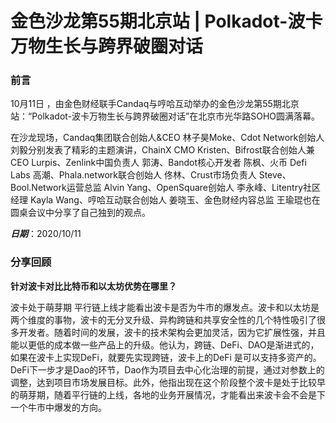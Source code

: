 # 金色沙龙第55期北京站 | Polkadot-波卡万物生长与跨界破圈对话

### 前言

10月11日 ，由金色财经联手Candaq与哼哈互动举办的金色沙龙第55期北京站：“Polkadot-波卡万物生长与跨界破圈对话”在北京市光华路SOHO圆满落幕。

在沙龙现场，Candaq集团联合创始人&CEO 林子昊Moke、Cdot Network创始人 刘毅分别发表了精彩的主题演讲，ChainX CMO Kristen、Bifrost联合创始人兼CEO Lurpis、Zenlink中国负责人 郭涛、Bandot核心开发者 陈枫、火币 Defi Labs 高潮、Phala.network联合创始人 佟林、Crust市场负责人 Steve、Bool.Network运营总监 Alvin Yang、OpenSquare创始人 李永峰、Litentry社区经理 Kayla Wang、哼哈互动联合创始人 姜晓玉、金色财经内容总监 王瑜琨也在圆桌会议中分享了自己独到的观点。

***日期***：2020/10/11

### 分享回顾

**针对波卡对比比特币和以太坊优势在哪里？**

波卡处于萌芽期 平行链上线才能看出波卡是否为牛市的爆发点。波卡和以太坊是两个维度的事物，波卡的无分叉升级、异构跨链和共享安全性的几个特性吸引了很多开发者。随着时间的发展，波卡的技术架构会更加灵活，因为它扩展性强，并且能以更低的成本做一些产品上的升级。他认为，跨链、DeFi、DAO是渐进式的，如果在波卡上实现DeFi，就要先实现跨链，波卡上的DeFi 是可以支持多资产的。DeFi下一步才是Dao的环节，Dao作为项目去中心化治理的前提，通过对参数上的调整，达到项目市场发展目标。此外，他指出现在这个阶段整个波卡是处于比较早的萌芽期，随着平行链的上线，各地的业务开展情况，才能看出来波卡会不会是下一个牛市中爆发的方向。 